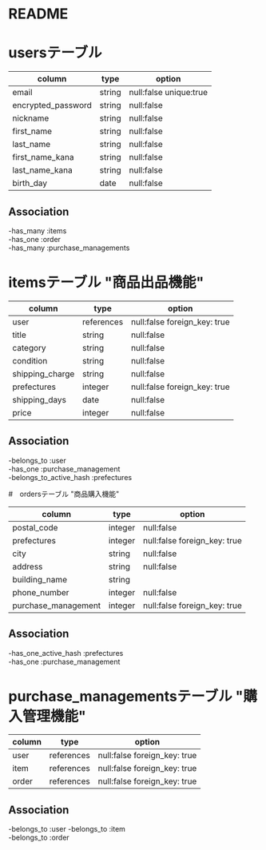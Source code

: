 # README

# usersテーブル

|        column      |   type   |         option          |
|--------------------|----------|------------------------ |
| email              |  string  | null:false unique:true  |
| encrypted_password |  string  | null:false              |
| nickname           |  string  | null:false              |
| first_name         |  string  | null:false              |
| last_name          |  string  | null:false              |
| first_name_kana    |  string  | null:false              |
| last_name_kana     |  string  | null:false              |
| birth_day          |   date   | null:false              |

## Association
-has_many :items  
-has_one :order  
-has_many :purchase_managements  

# itemsテーブル "商品出品機能"

|          column         |     type     |            option            |
|-------------------------|--------------|------------------------------|
| user                    |  references  | null:false foreign_key: true |
| title                   |    string    | null:false                   |
| category                |    string    | null:false                   |
| condition               |    string    | null:false                   |
| shipping_charge         |    string    | null:false                   |
| prefectures             |   integer    | null:false foreign_key: true |
| shipping_days           |     date     | null:false                   |
| price                   |    integer   | null:false                   |

## Association
-belongs_to :user  
-has_one :purchase_management  
-belongs_to_active_hash :prefectures
<!-- -has_many :comments   -->

#　ordersテーブル "商品購入機能"

|          column         |     type     |            option            |
|-------------------------|--------------|------------------------------|
| postal_code             |   integer    | null:false                   |
| prefectures             |   integer    | null:false foreign_key: true |
| city                    |    string    | null:false                   |
| address                 |    string    | null:false                   |
| building_name           |    string    |                              |
| phone_number            |   integer    | null:false                   |
| purchase_management     |   integer    | null:false foreign_key: true |


## Association  
-has_one_active_hash :prefectures  
-has_one :purchase_management  
<!-- -belongs_to :item   -->

# purchase_managementsテーブル "購入管理機能"

|          column         |     type     |            option            |
|-------------------------|--------------|------------------------------|
| user                    |  references  | null:false foreign_key: true |
| item                    |  references  | null:false foreign_key: true |
| order                   |  references  | null:false foreign_key: true |

## Association  
-belongs_to :user 
-belongs_to :item  
-belongs_to :order


<!-- ## Association
-belongs_to :user  
-belongs_to :items   -->



